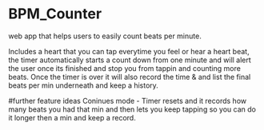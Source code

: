 # BPM_Counter
web app that helps users to easily count beats per minute.

Includes a heart that you can tap everytime you feel or hear a heart beat, the timer automatically starts a count down from one minute and will alert the user once its finished and stop you from tappin and counting more beats. Once the timer is over it will also record the time & and list the final beats per min underneath and keep a history.

#further feature ideas
Coninues mode - Timer resets and it records how many beats you had that min and then lets you keep tapping so you can do it longer then a min and keep a record. 
